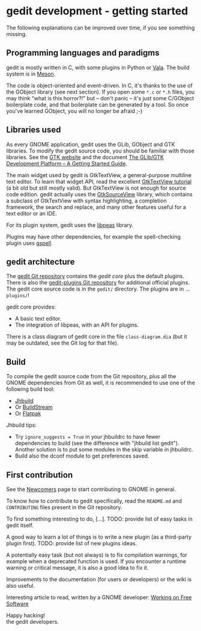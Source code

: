gedit development - getting started
===================================

The following explanations can be improved over time, if you see something
missing.

Programming languages and paradigms
-----------------------------------

gedit is mostly written in C, with some plugins in Python or
[Vala](https://wiki.gnome.org/Projects/Vala/). The build system is in
[Meson](https://mesonbuild.com/).

The code is object-oriented and event-driven. In C, it's thanks to the use of
the GObject library (see next section). If you open some `*.c` or `*.h` files,
you may think “what is this horror?!” but – don't panic – it's just some
C/GObject boilerplate code, and that boilerplate can be generated by a tool. So
once you've learned GObject, you will no longer be afraid ;-)

Libraries used
--------------

As every GNOME application, gedit uses the GLib, GObject and GTK libraries. To
modify the gedit source code, you should be familiar with those libraries. See
the [GTK website](https://www.gtk.org/) and the document
[The GLib/GTK Development Platform – A Getting Started Guide](https://people.gnome.org/~swilmet/glib-gtk-book/).

The main widget used by gedit is GtkTextView, a general-purpose multiline text
editor. To learn that widget API, read the excellent
[GtkTextView tutorial](http://www.bravegnu.org/gtktext/) (a bit old but still
mostly valid). But GtkTextView is not enough for source code edition. gedit
actually uses the
[GtkSourceView](https://wiki.gnome.org/Projects/GtkSourceView) library, which
contains a subclass of GtkTextView with syntax highlighting, a completion
framework, the search and replace, and many other features useful for a text
editor or an IDE.

For its plugin system, gedit uses the
[libpeas](https://wiki.gnome.org/Projects/Libpeas) library.

Plugins may have other dependencies, for example the spell-checking plugin uses
[gspell](https://wiki.gnome.org/Projects/gspell).

gedit architecture
------------------

The [gedit Git repository](https://gitlab.gnome.org/GNOME/gedit) contains the
_gedit core_ plus the default plugins. There is also the
[gedit-plugins Git repository](https://gitlab.gnome.org/GNOME/gedit-plugins)
for additional official plugins. The gedit core source code is in the `gedit/`
directory. The plugins are in … `plugins/`!

gedit core provides:
- A basic text editor.
- The integration of libpeas, with an API for plugins.

There is a class diagram of gedit core in the file `class-diagram.dia` (but it
may be outdated, see the Git log for that file).

Build
-----

To compile the gedit source code from the Git repository, plus all the GNOME
dependencies from Git as well, it is recommended to use one of the following
build tool:
- [Jhbuild](https://developer.gnome.org/jhbuild/unstable/)
- Or [BuildStream](https://buildstream.build/)
- Or [Flatpak](https://flatpak.org/)

Jhbuild tips:
- Try `ignore_suggests = True` in your jhbuildrc to have fewer dependencies to
  build (see the difference with "jhbuild list gedit"). Another solution is to
  put some modules in the skip variable in jhbuildrc.
- Build also the dconf module to get preferences saved.

First contribution
------------------

See the [Newcomers](https://wiki.gnome.org/Newcomers/) page to start
contributing to GNOME in general.

To know how to contribute to gedit specifically, read the `README.md` and
`CONTRIBUTING` files present in the Git repository.

To find something interesting to do, […]. TODO: provide list of easy tasks in
gedit itself.

A good way to learn a lot of things is to write a new plugin (as a third-party
plugin first). TODO: provide list of new plugins ideas.

A potentially easy task (but not always) is to fix compilation warnings, for
example when a deprecated function is used. If you encounter a runtime warning
or critical message, it is also a good idea to fix it.

Improvements to the documentation (for users or developers) or the wiki is also
useful.

Interesting article to read, written by a GNOME developer:
[Working on Free Software](http://ometer.com/hacking.html)

Happy hacking!\
the gedit developers.
